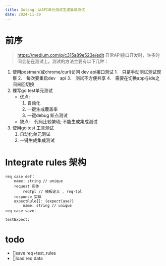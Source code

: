 ```yaml
---
title: Golang：从API单元测试生成集成测试
date: 2024-11-30
---
```

# 前序
> https://medium.com/p/c315a89e523e/edit
日常API接口开发时，许多时间会花在测试上。测试的方法主要有以下几种：

1. 使用postman(或chrome/curl)访问 dev api接口测试
    1.　只是手动测试测试观察
    2.　每次要重启dev　api
    3.　测试不方便共享
    4.　需要在切换app与ide之间来回切换
2. 裸写go test单元测试
    - 优点:　
        1. 自动化
        1. 一键生成覆盖率
        1. 一键debug 断点测试
    - 缺点:　代码比较繁琐; 不能生成集成测试
3. 使用goitest 工具测试
    1. 自动化单元测试
    2. 一键生成集成测试

# Integrate rules 架构

    req case def：
        name: string // unique
        request 实体
            reqTpl // 模板定义 , req-tpl
        response 实体
        expectRule[]: (expectCase?)
            name: string // unique
    req case save：

    testExpect:

# todo
- []save req+test_rules
- []load req data
